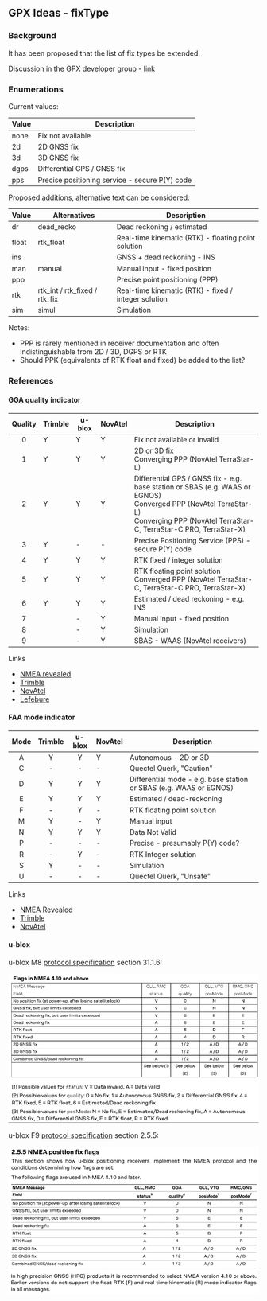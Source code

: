 ## GPX Ideas - fixType

### Background

It has been proposed that the list of fix types be extended.

Discussion in the GPX developer group - [link](https://groups.io/g/gpx/topic/fixtype_and_enumerations_in/101760074)



### Enumerations

Current values:

| Value | Description                                    |
| ----- | ---------------------------------------------- |
| none  | Fix not available                              |
| 2d    | 2D GNSS fix                                    |
| 3d    | 3D GNSS fix                                    |
| dgps  | Differential GPS / GNSS fix                    |
| pps   | Precise positioning service - secure P(Y) code |

Proposed additions, alternative text can be considered:

| Value | Alternatives                  | Description                                          |
| ----- | ----------------------------- | ---------------------------------------------------- |
| dr    | dead_recko                    | Dead reckoning / estimated                           |
| float | rtk_float                     | Real-time kinematic (RTK) - floating point solution  |
| ins   |                               | GNSS + dead reckoning - INS                          |
| man   | manual                        | Manual input - fixed position                        |
| ppp   |                               | Precise point positioning (PPP)                      |
| rtk   | rtk_int / rtk_fixed / rtk_fix | Real-time kinematic (RTK) - fixed / integer solution |
| sim   | simul                         | Simulation                                           |

Notes:

- PPP is rarely mentioned in receiver documentation and often indistinguishable from 2D / 3D, DGPS or RTK
- Should PPK (equivalents of RTK float and fixed) be added to the list?



### References

#### GGA quality indicator

| Quality | Trimble | u-blox | NovAtel | Description                                                  |
| :-----: | ------- | ------ | ------- | ------------------------------------------------------------ |
|    0    | Y       | Y      | Y       | Fix not available or invalid                                 |
|    1    | Y       | Y      | Y       | 2D or 3D fix<br />Converging PPP (NovAtel TerraStar-L)       |
|    2    | Y       | Y      | Y       | Differential GPS / GNSS fix - e.g. base station or SBAS (e.g. WAAS or EGNOS)<br />Converged PPP (NovAtel TerraStar-L)<br />Converging PPP (NovAtel TerraStar-C, TerraStar-C PRO, TerraStar-X) |
|    3    | Y       | -      | -       | Precise Positioning Service (PPS) - secure P(Y) code         |
|    4    | Y       | Y      | Y       | RTK fixed / integer solution                                 |
|    5    | Y       | Y      | Y       | RTK floating point solution<br />Converged PPP (NovAtel TerraStar-C, TerraStar-C PRO, TerraStar-X) |
|    6    | Y       | Y      | Y       | Estimated / dead reckoning - e.g. INS                        |
|    7    |         | -      | Y       | Manual input - fixed position                                |
|    8    |         | -      | Y       | Simulation                                                   |
|    9    |         | -      | Y       | SBAS - WAAS (NovAtel receivers)                              |

Links

- [NMEA revealed](https://gpsd.gitlab.io/gpsd/NMEA.html#_gga_global_positioning_system_fix_data)
- [Trimble](https://receiverhelp.trimble.com/alloy-gnss/en-us/NMEA-0183messages_GGA.html)
- [NovAtel](https://docs.novatel.com/OEM7/Content/Logs/GPGGA.htm)
- [Lefebure](http://lefebure.com/articles/nmea-gga/)



#### FAA mode indicator

| Mode | Trimble | u-blox | NovAtel | Description                                                  |
| :--: | :-----: | :----: | ------- | ------------------------------------------------------------ |
|  A   |    Y    |   Y    | Y       | Autonomous - 2D or 3D                                        |
|  C   |    -    |   -    | -       | Quectel Querk, "Caution"                                     |
|  D   |    Y    |   Y    | Y       | Differential mode - e.g. base station or SBAS (e.g. WAAS or EGNOS) |
|  E   |    Y    |   Y    | Y       | Estimated / dead-reckoning                                   |
|  F   |    -    |   Y    | -       | RTK floating point solution                                  |
|  M   |    Y    |   -    | Y       | Manual input                                                 |
|  N   |    Y    |   Y    | Y       | Data Not Valid                                               |
|  P   |    -    |   -    | -       | Precise - presumably P(Y) code?                              |
|  R   |    -    |   Y    | -       | RTK Integer solution                                         |
|  S   |    Y    |   -    | -       | Simulation                                                   |
|  U   |    -    |   -    | -       | Quectel Querk, "Unsafe"                                      |

Links

- [NMEA Revealed](https://gpsd.gitlab.io/gpsd/NMEA.html#_sentence_mixes_and_nmea_variations)
- [Trimble](https://receiverhelp.trimble.com/alloy-gnss/en-us/NMEA-0183messages_VTG.html)
- [NovAtel](https://docs.novatel.com/OEM7/Content/Logs/GPVTG.htm)



#### u-blox

u-blox M8 [protocol specification](https://content.u-blox.com/sites/default/files/products/documents/u-blox8-M8_ReceiverDescrProtSpec_UBX-13003221.pdf) section 31.1.6:

![img](img/nmea-ubx-m8.png)



u-blox F9 [protocol specification](https://content.u-blox.com/sites/default/files/documents/u-blox-F9-HPG-1.32_InterfaceDescription_UBX-22008968.pdf) section 2.5.5:

![img](img/nmea-ubx-f9.png)



